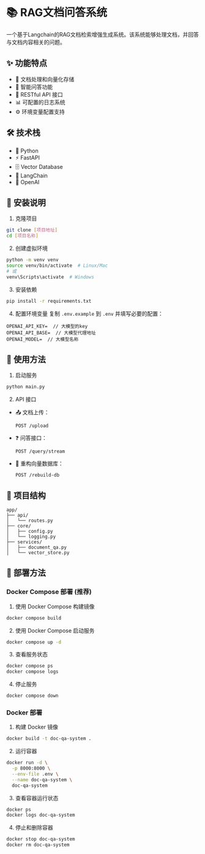 # 📚 RAG文档问答系统

一个基于Langchain的RAG文档检索增强生成系统。该系统能够处理文档，并回答与文档内容相关的问题。

## ✨ 功能特点

- 📝 文档处理和向量化存储
- 🤖 智能问答功能
- 🚀 RESTful API 接口
- 📊 可配置的日志系统
- ⚙️ 环境变量配置支持

## 🛠 技术栈

- 🐍 Python
- ⚡ FastAPI
- 🗄️ Vector Database
- 🔗 LangChain
- 🧠 OpenAI

## 🚀 安装说明

1. 克隆项目
```bash
git clone [项目地址]
cd [项目名称]
```

2. 创建虚拟环境
```bash
python -m venv venv
source venv/bin/activate  # Linux/Mac
# 或
venv\Scripts\activate  # Windows
```

3. 安装依赖
```bash
pip install -r requirements.txt
```

4. 配置环境变量
复制 `.env.example` 到 `.env` 并填写必要的配置：
```
OPENAI_API_KEY=  // 大模型的key
OPENAI_API_BASE=  // 大模型代理地址
OPENAI_MODEL=  // 大模型名称
```

## 📖 使用方法

1. 启动服务
```bash
python main.py
```

2. API 接口

- 📤 文档上传：
  ```
  POST /upload
  ```

- ❓ 问答接口：
  ```
  POST /query/stream
  ```
- 🚿 重构向量数据库：
  ```
  POST /rebuild-db
  ```
## 📁 项目结构

```
app/
├── api/
│   └── routes.py
├── core/
│   ├── config.py
│   └── logging.py
├── services/
│   ├── document_qa.py
│   └── vector_store.py
```

## 🐳 部署方法

### Docker Compose 部署 (推荐)

1. 使用 Docker Compose 构建镜像
```bash
docker compose build
```

2. 使用 Docker Compose 启动服务
```bash
docker compose up -d
```

3. 查看服务状态
```bash
docker compose ps
docker compose logs
```

4. 停止服务
```bash
docker compose down
```

### Docker 部署

1. 构建 Docker 镜像
```bash
docker build -t doc-qa-system .
```

2. 运行容器
```bash
docker run -d \
  -p 8000:8000 \
  --env-file .env \
  --name doc-qa-system \
  doc-qa-system
```

3. 查看容器运行状态
```bash
docker ps
docker logs doc-qa-system
```

4. 停止和删除容器
```bash
docker stop doc-qa-system
docker rm doc-qa-system
```